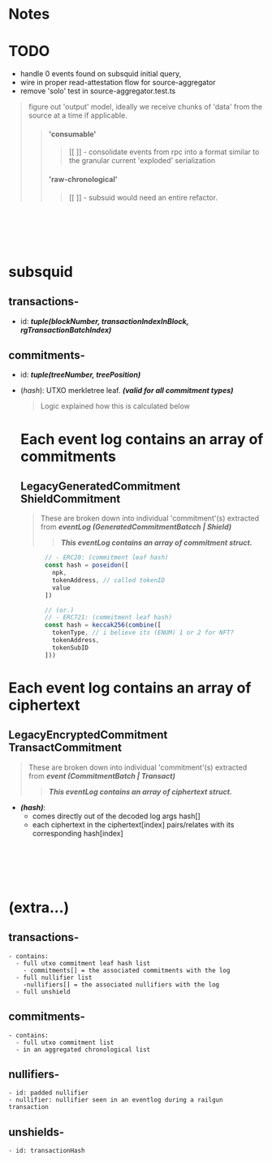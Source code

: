 # Notes 

# TODO

* handle 0 events found on subsquid initial query,
* wire in proper read-attestation flow for source-aggregator 
* remove 'solo' test in source-aggregator.test.ts

> figure out 'output' model, ideally we receive chunks of 'data' from the source at a time if applicable. 
>> #### 'consumable'
>>> [[ ]]  - consolidate events from rpc into a format similar to the granular current 'exploded' serialization
>> #### 'raw-chronological'
>>> [[ ]]  - subsuid would need an entire refactor. 
>>>

<br><br><br><br>


# subsquid 

## transactions- 
  - id:  ***tuple(blockNumber, transactionIndexInBlock, rgTransactionBatchIndex)***

## commitments- 
  - id: ***tuple(treeNumber, treePosition)***
  - (*hash*): UTXO merkletree leaf. ***(valid for all commitment types)***
    > Logic explained how this is calculated below

    # Each event log contains an array of commitments
    ## LegacyGeneratedCommitment <br> ShieldCommitment
   
      > These are broken down into individual 'commitment'(s) extracted from ***eventLog (GeneratedCommitmentBatcch | Shield)***
      >> ***This eventLog contains an array of commitment struct.***
  ```typescript
            // - ERC20: (commitment leaf hash)
            const hash = poseidon([
              npk, 
              tokenAddress, // called tokenID
              value
            ])

            // (or.)
            // - ERC721: (commitment leaf hash)
            const hash = keccak256(combine([
              tokenType, // i believe its (ENUM) 1 or 2 for NFT?
              tokenAddress,
              tokenSubID
            ]))
  ```

# Each event log contains an array of ciphertext
## LegacyEncryptedCommitment <br> TransactCommitment

  > These are broken down into individual 'commitment'(s) extracted from ***event (CommitmentBatch | Transact)***
  >> ***This eventLog contains an array of ciphertext struct.***

   - ***(hash)***: 
      - comes directly out of the decoded log args hash[] 
      - each ciphertext in the ciphertext[index] pairs/relates with its corresponding hash[index]

<br><br><br><br>

# (extra...)

  ## transactions- 
    - contains:
      - full utxo commitment leaf hash list
        - commitments[] = the associated commitments with the log
      - full nullifier list
        -nullifiers[] = the associated nullifiers with the log
      - full unshield 

  ## commitments- 
    - contains:
      - full utxo commitment list
      - in an aggregated chronological list

  ## nullifiers-
    - id: padded nullifier
    - nullifier: nullifier seen in an eventlog during a railgun transaction

  ## unshields-
    - id: transactionHash
